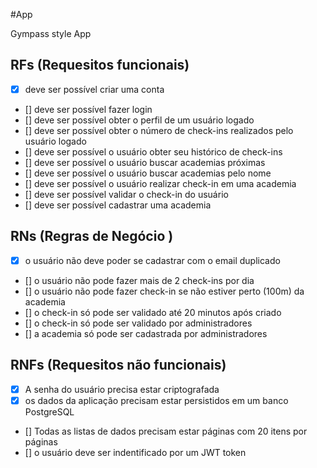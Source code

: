 #App

Gympass style App

## RFs (Requesitos funcionais)

- [x] deve ser possível criar uma conta
- [] deve ser possível fazer login
- [] deve ser possível obter o perfil de um usuário logado
- [] deve ser possível obter o número de check-ins realizados pelo usuário logado
- [] deve ser possível o usuário obter seu histórico de check-ins
- [] deve ser possível o usuário buscar academias próximas
- [] deve ser possível o usuário buscar academias pelo nome
- [] deve ser possível o usuário realizar check-in em uma academia
- [] deve ser possível validar o check-in do usuário
- [] deve ser possível cadastrar uma academia

## RNs (Regras de Negócio )

- [x] o usuário não deve poder se cadastrar com o email duplicado
- [] o usuário não pode fazer mais de 2 check-ins por dia
- [] o usuário não pode fazer check-in se não estiver perto (100m) da academia
- [] o check-in só pode ser validado até 20 minutos após criado
- [] o check-in só pode ser validado por administradores
- [] a academia só pode ser cadastrada por administradores

## RNFs (Requesitos não funcionais)

- [x] A senha do usuário precisa estar criptografada
- [x] os dados da aplicação precisam estar persistidos em um banco PostgreSQL
- [] Todas as listas de dados precisam estar páginas com 20 itens por páginas
- [] o usuário deve ser indentificado por um JWT token
